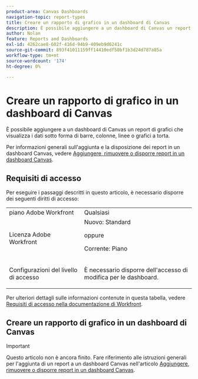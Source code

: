 ```yaml
---
product-area: Canvas Dashboards
navigation-topic: report-types
title: Creare un rapporto di grafico in un dashboard di Canvas
description: È possibile aggiungere a un dashboard di Canvas un report di grafici che visualizza i dati sotto forma di barre, colonne, linee o grafici a torta.
author: Nolan
feature: Reports and Dashboards
exl-id: 4262cae8-602f-416d-94b9-409eb9d6241c
source-git-commit: 893f41011159ff14410edf50bf1b3d24d787a85a
workflow-type: tm+mt
source-wordcount: '174'
ht-degree: 0%

---
```


# Creare un rapporto di grafico in un dashboard di Canvas

È possibile aggiungere a un dashboard di Canvas un report di grafici che visualizza i dati sotto forma di barre, colonne, linee o grafici a torta.

Per informazioni generali sull&#39;aggiunta e la disposizione dei report in un dashboard Canvas, vedere [Aggiungere, rimuovere o disporre report in un dashboard Canvas](/help/quicksilver/reports-and-dashboards/canvas-dashboards/manage-canvas-dashboards/add-remove-arrange-reports.md).

## Requisiti di accesso

Per eseguire i passaggi descritti in questo articolo, è necessario disporre dei seguenti diritti di accesso:

<table style="table-layout:auto"> 
 <col> 
 <col> 
 <tbody> 
  <tr> 
   <td role="rowheader">piano Adobe Workfront</td> 
   <td>Qualsiasi</td> 
  </tr> 
  <tr> 
   <td role="rowheader">Licenza Adobe Workfront</td> 
   <td>Nuovo: Standard
   <p>oppure</p>
   <p>Corrente: Piano</p></td> 
  </tr> 
  <tr> 
   <td role="rowheader">Configurazioni del livello di accesso</td> 
   <td> <p>È necessario disporre dell'accesso di modifica per le dashboard.</p></td> 
  </tr> 
 </tbody> 
</table>

Per ulteriori dettagli sulle informazioni contenute in questa tabella, vedere [Requisiti di accesso nella documentazione di Workfront](/help/quicksilver/administration-and-setup/add-users/access-levels-and-object-permissions/access-level-requirements-in-documentation.md).

## Creare un rapporto di grafico in un dashboard di Canvas

>[!IMPORTANT]
>
>Questo articolo non è ancora finito. Fare riferimento alle istruzioni generali per l&#39;aggiunta di un report a un dashboard Canvas nell&#39;articolo [Aggiungere, rimuovere o disporre report in un dashboard Canvas](/help/quicksilver/reports-and-dashboards/canvas-dashboards/manage-canvas-dashboards/add-remove-arrange-reports.md).
